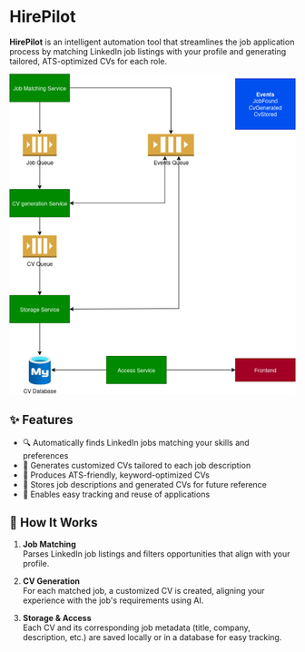 # HirePilot

**HirePilot** is an intelligent automation tool that streamlines the job application process by matching LinkedIn job listings with your profile and generating tailored, ATS-optimized CVs for each role.

![HirePilot Workflow](./HirePilot.drawio.png)

## ✨ Features

- 🔍 Automatically finds LinkedIn jobs matching your skills and preferences
- 🧠 Generates customized CVs tailored to each job description
- 📄 Produces ATS-friendly, keyword-optimized CVs
- 💾 Stores job descriptions and generated CVs for future reference
- 🔁 Enables easy tracking and reuse of applications

## 🚀 How It Works

1. **Job Matching**  
   Parses LinkedIn job listings and filters opportunities that align with your profile.

2. **CV Generation**  
   For each matched job, a customized CV is created, aligning your experience with the job's requirements using AI.

3. **Storage & Access**  
   Each CV and its corresponding job metadata (title, company, description, etc.) are saved locally or in a database for easy tracking.

